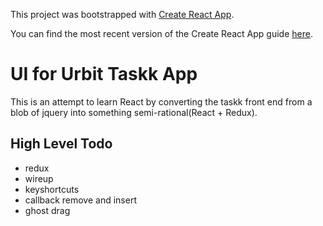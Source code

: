 This project was bootstrapped with [Create React App](https://github.com/facebookincubator/create-react-app).

You can find the most recent version of the Create React App guide [here](https://github.com/facebookincubator/create-react-app/blob/master/packages/react-scripts/template/README.md).


# UI for Urbit Taskk App

This is an attempt to learn React by converting the taskk 
front end from a blob of jquery into something semi-rational(React + Redux).


## High Level Todo
- redux
- wireup
- keyshortcuts
- callback remove and insert
- ghost drag
